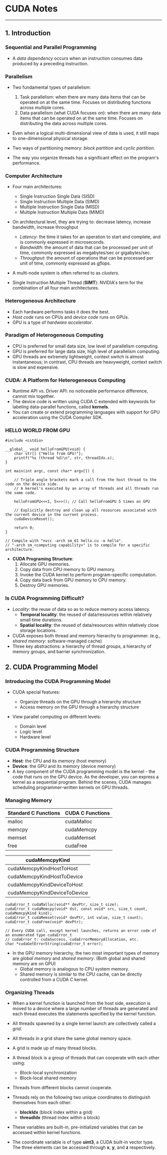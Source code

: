 # CUDA Notes

___

## 1. Introduction

### Sequential and Parallel Programming

* A *data dependency* occurs when an instruction consumes data produced by a preceding instruction.

### Parallelism

* Two fundamental types of parallelism:
	1. Task parallelism: when there are many data items that can be operated on at the same time. Focuses on distributing functions across multiple cores.
	2. Data parallelism (what CUDA focuses on): when there are many data items that can be operated on at the same time. Focuses on distributing the data across multiple cores.

* Even when a logical multi-dimensional view of data is used, it still maps to one-dimensional physical storage.
* Two ways of partitioning memory: *block partition* and *cyclic partition*.
* The way you organize threads has a significant effect on the program's performance.

### Computer Architecture

* Four main architectures:
	* Single Instruction Single Data (SISD)
	* Single Instruction Multiple Data (SIMD)
	* Multiple Instruction Single Data (MISD)
	* Multiple Instruction Multiple Data (MIMD)

* On architectural level, they are trying to: decrease latency, increase bandwidth, increase throughput
	* *Latency*: the time it takes for an operation to start and complete, and is commonly expressed in microseconds.
	* *Bandwidth*: the amount of data that can be processed per unit of time, commonly expressed as megabytes/sec or gigabytes/sec.
	* *Throughput*: the amount of operations that can be processed per unit of time, commonly expressed as *gflops*.

* A multi-node system is often referred to as *clusters*.
* Single Instruction Multiple Thread (**SIMT**): NVIDIA's term for the combination of all four main architectures.

### Heterogeneous Architecture

* Each hardware performs tasks it does the best.
* *Host code* runs on CPUs and *device code* runs on GPUs.
* GPU is a type of *hardware accelerator*.

### Paradigm of Heterogeneous Computing

* CPU is preferred for small data size, low level of parallelism computing.
* GPU is preferred for large data size, high level of parallelism computing.
* GPU threads are extremely lightweight, context switch is almost instantaneous; in contrast, CPU threads are heavyweight, context switch is slow and expensive.

### CUDA: A Platform for Heterogeneous Computing

* Runtime API vs. Driver API: no noticeable performance difference, cannot mix together.
* The device code is written using CUDA C extended with keywords for labeling data-parallel functions, called **kernels**.
* You can create or extend programming languages with support for GPU acceleration using the CUDA Compiler SDK.

### HELLO WORLD FROM GPU

```cuda
#include <cstdio>

__global__ void helloFromGPU(void) {
	char str[] {"Hello from GPU!"};
	printf("%s (thread %d)\n", str, threadIdx.x);
}

int main(int argc, const char* argv[]) {

	// Triple angle brackets mark a call from the host thread to the code on the device side.
	// A kernel's executed by an array of threads and all threads run the same code.

	helloFromGPU<<<1, 5>>>(); // Call helloFromGPU 5 times on GPU

	// Explicitly destroy and clean up all resources associated with the current device in the current process.
	cudaDeviceReset();

	return 0;
}

// Compile with "nvcc -arch sm_61 hello.cu -o hello".
// "-arch sm_<computing capability>" is to compile for a specific architecture.
```
* **CUDA Programing Structure**:
	1. Allocate GPU memories.
	2. Copy data from CPU memory to GPU memory.
	3. Invoke the CUDA kernel to perform program-specific computation.
	4. Copy data back from GPU memory to CPU memory.
	5. Destroy GPU memories.

### Is CUDA Programming Difficult?
* *Locality*: the reuse of data so as to reduce memory access latency.
	* **Temporal locality**: the reused of data/resources within relatively small time durations.
	* **Spatial locality**: the reused of data/resources within relatively close storage locations.
* CUDA exposes both thread and memory hierarchy to programmer. (e.g., *shared memory*: software-managed cache)
* Three key abstractions: a hierarchy of thread groups, a hierarchy of memory groups, and barrier synchronization.

## 2. CUDA Programming Model

### Introducing the CUDA Programming Model

* CUDA special features:
	* Organize threads on the GPU through a hierarchy structure
	* Access memory on the GPU through a hierarchy structure

* View parallel computing on different levels:
	* Domain level
	* Logic level
	* Hardware level

### CUDA Programming Structure

* **Host**: the CPU and its memory (host memory)
* **Device**: the GPU and its memory (device memory)
* A key component of the CUDA programming model is the kernel - the code that runs on the GPU device. As the developer, you can express a kernel as a sequential program. Behind the scenes, CUDA manages scheduling programmer-written kernels on GPU threads.

### Managing Memory

| Standard C Functions | CUDA C Functions |
| -------------------- | ---------------- |
| malloc               | cudaMalloc       |
| memcpy               | cudaMemcpy       |
| memset               | cudaMemset       |
| free                 | cudaFree         |


| cudaMemcpyKind               |
| ---------------------------- |
| cudaMemcpyKindHostToHost     |
| cudaMemcpyKindHostToDevice   |
| cudaMemcpyKindDeviceToHost   |
| cudaMemcpyKindDeviceToDevice |

```cuda
cudaError_t cudaMalloc(void** devPtr, size_t size);
cudaError_t cudaMemcpy(void* dst, const void* src, size_t count, cudaMemcpyKind kind);
cudaError_t cudaMemset(void* devPtr, int value, size_t count);
cudaError_t cudaFree(void* devPtr);

// Every CUDA call, except kernel launches, returns an error code of an enumerated type cudaError_t
// cudaError_t: cudaSuccess, cudaErrorMemoryAllocation, etc.
char *cudaGetErrorString(cudaError_t error);
```
* In the GPU memory hierarchy, the two most important types of memory are *global memory* and *shared memory*. (Both global and shared memory are on GPU)
	* Global memory is analogous to CPU system memory.
	* Shared memory is similar to the CPU cache, can be directly controlled from a CUDA C kernel.

### Organizing Threads

* When a kernel function is launched from the host side, execution is moved to a device where a large number of threads are generated and each thread executes the statements specified by the kernel function. 

* All threads spawned by a single kernel launch are collectively called a *grid*.
* All threads in a grid share the same global memory space.
* A grid is made up of many thread blocks.
* A thread block is a group of threads that can cooperate with each other using:
	* Block-local synchronization
	* Block-local shared memory
* Threads from different blocks cannot cooperate.

* Threads rely on the following two unique coordinates to distinguish themselves from each other:
	* **blockIdx** (block index within a grid)
	* **threadIdx** (thread index within a block)
* These variables are built-in, pre-initialized variables that can be accessed within kernel functions.

* The coordinate variable is of type **uint3**, a CUDA built-in vector type. The three elements can be accessed through **x**, **y**, and **z** respectively.

